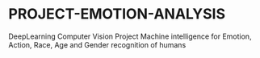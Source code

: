 # PROJECT-EMOTION-ANALYSIS
DeepLearning Computer Vision Project
Machine intelligence for Emotion, Action, Race, Age and Gender recognition of humans

